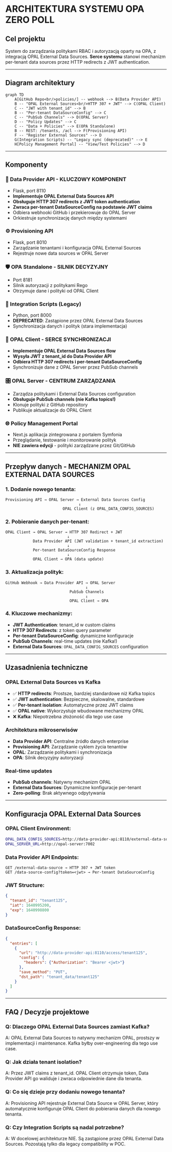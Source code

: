 # ARCHITEKTURA SYSTEMU OPA ZERO POLL

## Cel projektu
System do zarządzania politykami RBAC i autoryzacją oparty na OPA, z integracją OPAL External Data Sources. **Serce systemu** stanowi mechanizm per-tenant data sources przez HTTP redirects z JWT authentication.

---

## Diagram architektury

```mermaid
graph TD
    A[GitHub Repo<br/>policies/] -- webhook --> B(Data Provider API)
    B -- "OPAL External Sources<br/>HTTP 307 + JWT" --> C(OPAL Client)
    C -- "JWT with tenant_id" --> B
    B -- "Per-tenant DataSourceConfig" --> C
    C -- "PubSub Channels" --> D(OPAL Server)
    D -- "Policy Updates" --> C
    C -- "Data + Policies" --> E(OPA Standalone)
    B -- REST: /tenants, /acl --> F(Provisioning API)
    F -- "Register External Sources" --> D
    G(Integration Scripts) -- "Legacy sync (deprecated)" --> E
    H[Policy Management Portal] -- "View/Test Policies" --> D
```

---

## Komponenty

### 🏢 Data Provider API - **KLUCZOWY KOMPONENT**
- Flask, port 8110
- **Implementuje OPAL External Data Sources API**
- **Obsługuje HTTP 307 redirects z JWT token authentication**
- **Zwraca per-tenant DataSourceConfig na podstawie JWT claims**
- Odbiera webhooki GitHub i przekierowuje do OPAL Server
- Orkiestruje synchronizację danych między systemami

### ⚙️ Provisioning API
- Flask, port 8010
- Zarządzanie tenantami i konfiguracja OPAL External Sources
- Rejestruje nowe data sources w OPAL Server

### 🛡️ OPA Standalone - **SILNIK DECYZYJNY**
- Port 8181
- Silnik autoryzacji z politykami Rego
- Otrzymuje dane i polityki od OPAL Client

### 🔄 Integration Scripts (Legacy)
- Python, port 8000
- **DEPRECATED**: Zastąpione przez OPAL External Data Sources
- Synchronizacja danych i polityk (stara implementacja)

### 📡 OPAL Client - **SERCE SYNCHRONIZACJI**
- **Implementuje OPAL External Data Sources flow**
- **Wysyła JWT z tenant_id do Data Provider API**
- **Odbiera HTTP 307 redirects i per-tenant DataSourceConfig**
- Synchronizuje dane z OPAL Server przez PubSub channels

### 🎛️ OPAL Server - **CENTRUM ZARZĄDZANIA**
- Zarządza politykami i External Data Sources configuration
- **Obsługuje PubSub channels (nie Kafka topics!)**
- Klonuje polityki z GitHub repository
- Publikuje aktualizacje do OPAL Client

### 🌐 Policy Management Portal
- Next.js aplikacja zintegrowana z portalem Symfonia
- Przeglądanie, testowanie i monitorowanie polityk
- **NIE zawiera edycji** - polityki zarządzane przez Git/GitHub

---

## Przepływ danych - **MECHANIZM OPAL EXTERNAL DATA SOURCES**

### 1. **Dodanie nowego tenanta:**
```
Provisioning API → OPAL Server → External Data Sources Config
                                ↓
                         OPAL Client (z OPAL_DATA_CONFIG_SOURCES)
```

### 2. **Pobieranie danych per-tenant:**
```
OPAL Client → OPAL Server → HTTP 307 Redirect + JWT
                           ↓
            Data Provider API (JWT validation + tenant_id extraction)
                           ↓
            Per-tenant DataSourceConfig Response
                           ↓
            OPAL Client → OPA (data update)
```

### 3. **Aktualizacja polityk:**
```
GitHub Webhook → Data Provider API → OPAL Server
                                   ↓
                            PubSub Channels
                                   ↓
                            OPAL Client → OPA
```

### 4. **Kluczowe mechanizmy:**
- **JWT Authentication**: tenant_id w custom claims
- **HTTP 307 Redirects**: z token query parameter
- **Per-tenant DataSourceConfig**: dynamiczne konfiguracje
- **PubSub Channels**: real-time updates (nie Kafka!)
- **External Data Sources**: `OPAL_DATA_CONFIG_SOURCES` configuration

---

## Uzasadnienia techniczne

### **OPAL External Data Sources vs Kafka**
- ✅ **HTTP redirects**: Prostsze, bardziej standardowe niż Kafka topics
- ✅ **JWT authentication**: Bezpieczne, skalowalne, standardowe
- ✅ **Per-tenant isolation**: Automatyczne przez JWT claims
- ✅ **OPAL native**: Wykorzystuje wbudowane mechanizmy OPAL
- ❌ **Kafka**: Niepotrzebna złożoność dla tego use case

### **Architektura mikroserwisów**
- **Data Provider API**: Centralne źródło danych enterprise
- **Provisioning API**: Zarządzanie cyklem życia tenantów
- **OPAL**: Zarządzanie politykami i synchronizacja
- **OPA**: Silnik decyzyjny autoryzacji

### **Real-time updates**
- **PubSub channels**: Natywny mechanizm OPAL
- **External Data Sources**: Dynamiczne konfiguracje per-tenant
- **Zero-polling**: Brak aktywnego odpytywania

---

## Konfiguracja OPAL External Data Sources

### **OPAL Client Environment:**
```bash
OPAL_DATA_CONFIG_SOURCES=http://data-provider-api:8110/external-data-source
OPAL_SERVER_URL=http://opal-server:7002
```

### **Data Provider API Endpoints:**
```
GET /external-data-source → HTTP 307 + JWT token
GET /data-source-config?token=<jwt> → Per-tenant DataSourceConfig
```

### **JWT Structure:**
```json
{
  "tenant_id": "tenant125",
  "iat": 1640995200,
  "exp": 1640998800
}
```

### **DataSourceConfig Response:**
```json
{
  "entries": [
    {
      "url": "http://data-provider-api:8110/access/tenant125",
      "config": {
        "headers": {"Authorization": "Bearer <jwt>"}
      },
      "save_method": "PUT",
      "dst_path": "tenant_data/tenant125"
    }
  ]
}
```

---

## FAQ / Decyzje projektowe

### **Q: Dlaczego OPAL External Data Sources zamiast Kafka?**
A: OPAL External Data Sources to natywny mechanizm OPAL, prostszy w implementacji i maintenance. Kafka byłby over-engineering dla tego use case.

### **Q: Jak działa tenant isolation?**
A: Przez JWT claims z tenant_id. OPAL Client otrzymuje token, Data Provider API go waliduje i zwraca odpowiednie dane dla tenanta.

### **Q: Co się dzieje przy dodaniu nowego tenanta?**
A: Provisioning API rejestruje External Data Source w OPAL Server, który automatycznie konfiguruje OPAL Client do pobierania danych dla nowego tenanta.

### **Q: Czy Integration Scripts są nadal potrzebne?**
A: W docelowej architekturze NIE. Są zastąpione przez OPAL External Data Sources. Pozostają tylko dla legacy compatibility w POC. 